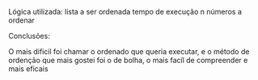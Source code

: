 Lógica utilizada:
lista a ser ordenada
tempo de execução
n números a ordenar


Conclusões:

O mais dificil foi chamar o ordenado que queria executar, e o método de ordenção que mais gostei foi o de bolha, o mais facíl de compreender e mais eficais


